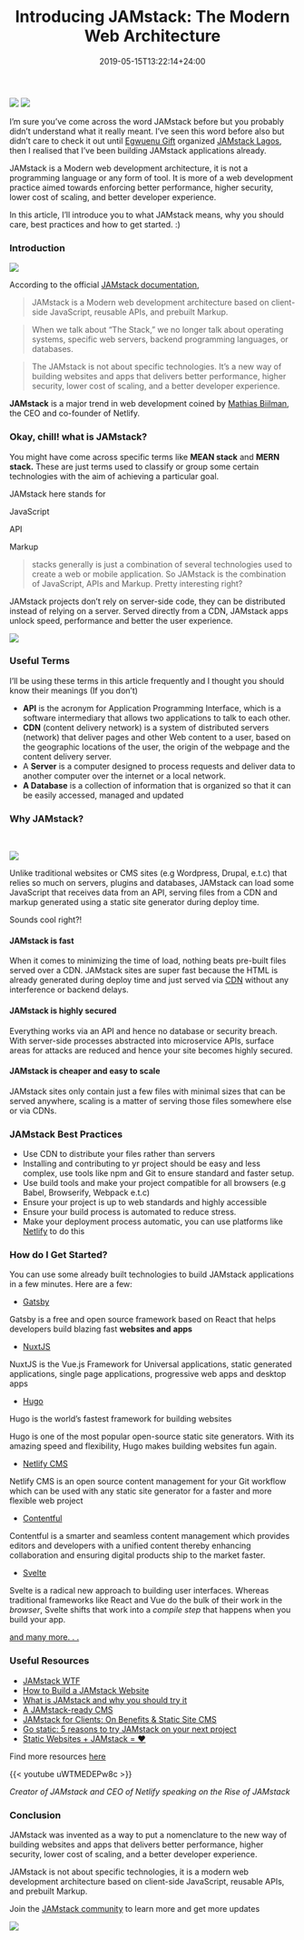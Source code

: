 ﻿---
title: "Introducing JAMstack: The Modern Web Architecture"
date: 2019-05-15T13:22:14+24:00
draft: false
type: "post"
tags: ["jamstack", "javascript", "web"]
---

 

![](https://cdn-images-1.medium.com/max/720/1*xYSNCnp6eh2ZDpwQtYL6qg.jpeg)
<span class="figcaption_hack"><img src=”Google”></span>

I’m sure you’ve come across the word JAMstack before but you probably didn’t
understand what it really meant. I’ve seen this word before also but didn’t care
to check it out until [Egwuenu Gift](https://medium.com/u/46bccfc2f42c)
organized [JAMstack Lagos](https://twitter.com/jamstacklagos), then I realised
that I’ve been building JAMstack applications already.

JAMstack is a Modern web development architecture, it is not a programming
language or any form of tool. It is more of a web development practice aimed
towards enforcing better performance, higher security, lower cost of scaling,
and better developer experience.

In this article, I’ll introduce you to what JAMstack means, why you should care,
best practices and how to get started. :)

### Introduction

![](https://cdn-images-1.medium.com/max/720/0*t3L6E_t7RRLXjRcE.png)

According to the official [JAMstack documentation](https://jamstack.org/), 

> JAMstack is a Modern web development architecture based on client-side
> JavaScript, reusable APIs, and prebuilt Markup.

> When we talk about “The Stack,” we no longer talk about operating systems,
> specific web servers, backend programming languages, or databases.

> The JAMstack is not about specific technologies. It’s a new way of building
> websites and apps that delivers better performance, higher security, lower cost
of scaling, and a better developer experience.

**JAMstack** is a major trend in web development coined by [Mathias
Biilman](https://twitter.com/biilmann), the CEO and co-founder of Netlify. 

### Okay, chill! what is JAMstack?

You might have come across specific terms like **MEAN stack** and **MERN
stack.** These are just terms used to classify or group some certain
technologies with the aim of achieving a particular goal.

JAMstack here stands for

JavaScript

API

Markup

> stacks generally is just a combination of several technologies used to create a
> web or mobile application. So JAMstack is the combination of JavaScript, APIs
and Markup. Pretty interesting right?

JAMstack projects don’t rely on server-side code, they can be distributed
instead of relying on a server. Served directly from a CDN, JAMstack apps unlock
speed, performance and better the user experience.

![](https://cdn-images-1.medium.com/max/720/1*033Z3JaR-zCm46ro7AbD3A.png)

### Useful Terms

I’ll be using these terms in this article frequently and I thought you should
know their meanings (If you don’t)

* **API** is the acronym for Application Programming Interface, which is a
software intermediary that allows two applications to talk to each other.
* **CDN** (content delivery network) is a system of distributed servers (network)
that deliver pages and other Web content to a user, based on the geographic
locations of the user, the origin of the webpage and the content delivery
server.
* A **Server** is a computer designed to process requests and deliver data to
another computer over the internet or a local network.
* **A Database** is a collection of information that is organized so that it can
be easily accessed, managed and updated

### Why JAMstack?

<br> 

![](https://cdn-images-1.medium.com/max/720/0*HbtT08v5SNGI-FXo.png)

Unlike traditional websites or CMS sites (e.g Wordpress, Drupal, e.t.c) that
relies so much on servers, plugins and databases, JAMstack can load some
JavaScript that receives data from an API, serving files from a CDN and markup
generated using a static site generator during deploy time.

Sounds cool right?!

#### JAMstack is fast

When it comes to minimizing the time of load, nothing beats pre-built files
served over a CDN. JAMstack sites are super fast because the HTML is already
generated during deploy time and just served via
[CDN](https://flaviocopes.com/cdn/) without any interference or backend delays.

#### JAMstack is highly secured

Everything works via an API and hence no database or security breach. With
server-side processes abstracted into microservice APIs, surface areas for
attacks are reduced and hence your site becomes highly secured.

#### JAMstack is cheaper and easy to scale

JAMstack sites only contain just a few files with minimal sizes that can be
served anywhere, scaling is a matter of serving those files somewhere else or
via CDNs.

### JAMstack Best Practices

* Use CDN to distribute your files rather than servers 
* Installing and contributing to yr project should be easy and less complex, use
tools like npm and Git to ensure standard and faster setup.
* Use build tools and make your project compatible for all browsers (e.g Babel,
Browserify, Webpack e.t.c)
* Ensure your project is up to web standards and highly accessible 
* Ensure your build process is automated to reduce stress.
* Make your deployment process automatic, you can use platforms like
[Netlify](https://netlify.com) to do this

### How do I Get Started?

You can use some already built technologies to build JAMstack applications in a
few minutes. Here are a few:

* [Gatsby](https://www.gatsbyjs.org/)

Gatsby is a free and open source framework based on React that helps developers
build blazing fast **websites and** **apps**

* [NuxtJS](https://nuxtjs.org/)

NuxtJS is the Vue.js Framework for Universal applications, static generated
applications, single page applications, progressive web apps and desktop apps

* [Hugo](https://gohugo.io/)

Hugo is the world’s fastest framework for building websites

Hugo is one of the most popular open-source static site generators. With its
amazing speed and flexibility, Hugo makes building websites fun again.

* [Netlify CMS](https://www.netlifycms.org/)

Netlify CMS is an open source content management for your Git workflow which can
be used with any static site generator for a faster and more flexible web
project

* [Contentful](https://www.contentful.com)

Contentful is a smarter and seamless content management which provides editors
and developers with a unified content thereby enhancing collaboration and
ensuring digital products ship to the market faster.

* [Svelte](https://svelte.dev/)

Svelte is a radical new approach to building user interfaces. Whereas
traditional frameworks like React and Vue do the bulk of their work in the
*browser*, Svelte shifts that work into a *compile step* that happens when you
build your app.

[and many more. . .](https://www.staticgen.com/)

### Useful Resources

* [JAMstack WTF](https://jamstack.wtf/)
* [How to Build a JAMstack
Website](https://cosmicjs.com/blog/how-to-build-a-jamstack-website)
* [What is JAMstack and why you should try
it](https://www.giftegwuenu.com/what-is-jamstack-and-why-you-should-try-it/)
* [A JAMstack-ready CMS](https://www.contentful.com/r/knowledgebase/jamstack-cms/)
* [JAMstack for Clients: On Benefits & Static Site
CMS](https://snipcart.com/blog/jamstack-clients-static-site-cms)
* [Go static: 5 reasons to try JAMstack on your next
project](https://builtvisible.com/go-static-try-jamstack/)
* [Static Websites + JAMstack =
❤](https://julian.is/article/static-websites-and-jamstack/)

Find more resources [here](https://jamstack.org/resources/)


{{< youtube uWTMEDEPw8c >}}

*Creator of JAMstack and CEO of Netlify speaking on the Rise of JAMstack*

### Conclusion

JAMstack was invented as a way to put a nomenclature to the new way of building
websites and apps that delivers better performance, higher security, lower cost
of scaling, and a better developer experience.

JAMstack is not about specific technologies, it is a modern web development
architecture based on client-side JavaScript, reusable APIs, and prebuilt
Markup.

Join the [JAMstack community](https://jamstack.org/community/) to learn more and
get more updates

![](https://cdn-images-1.medium.com/max/720/0*u_qiPNnUE4eC3W6W.png)
